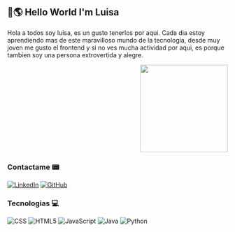 ## 👋🌎​ Hello World I'm Luisa
<p>Hola a todos soy luisa, es un gusto tenerlos por aqui. Cada dia estoy aprendiendo mas de este maravilloso mundo de la tecnologia, desde muy joven me gusto el frontend y si no ves mucha actividad por aqui, es porque tambien soy una persona extrovertida y alegre.
<div id="header" align="right">
  <img src="https://media.giphy.com/media/v1.Y2lkPTc5MGI3NjExOXRsMXNjaDRsZTg5ZDJhbW56bWRxeG5sdGNsZWFndGlhbTYzeWppbCZlcD12MV9zdGlja2Vyc19zZWFyY2gmY3Q9cw/j0HjChGV0J44KrrlGv/giphy.gif" width="200"/>
</div></p>

### Contactame ​📟
[![LinkedIn](https://img.shields.io/badge/linkedin-%230077B5.svg?style=for-the-badge&logo=linkedin&logoColor=white)](https://www.linkedin.com/in/luisa-maria-tamayo/)
[![GitHub](https://img.shields.io/badge/github-%23121011.svg?style=for-the-badge&logo=github&logoColor=white)](https://github.com/luisamtag)


### Tecnologias 💻​
![CSS](https://img.shields.io/badge/css-%231572B6.svg?style=for-the-badge&logo=css&logoColor=white)
![HTML5](https://img.shields.io/badge/html5-%23E34F26.svg?style=for-the-badge&logo=html5&logoColor=white)
![JavaScript](https://img.shields.io/badge/javascript-%23323330.svg?style=for-the-badge&logo=javascript&logoColor=%23F7DF1E)
![Java](https://img.shields.io/badge/java-%23ED8B00.svg?style=for-the-badge&logo=openjdk&logoColor=white)
![Python](https://img.shields.io/badge/python-3670A0?style=for-the-badge&logo=python&logoColor=ffdd54)
